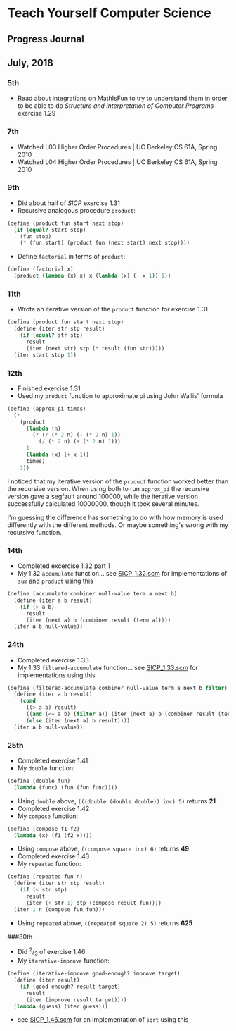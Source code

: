 # Teach Yourself Computer Science
## Progress Journal

## July, 2018

### 5th
- Read about integrations on [MathIsFun](https://www.mathsisfun.com/calculus/integration-definite.html) to try to understand them in order to be able to do _Structure and Interpretation of Computer Programs_ exercise 1.29

### 7th
- Watched L03 Higher Order Procedures | UC Berkeley CS 61A, Spring 2010
- Watched L04 Higher Order Procedures | UC Berkeley CS 61A, Spring 2010

### 9th
- Did about half of _SICP_ exercise 1.31
- Recursive analogous procedure `product`:
```scheme
(define (product fun start next stop)
  (if (equal? start stop)
    (fun stop)
    (* (fun start) (product fun (next start) next stop))))
```
- Define `factorial` in terms of `product`:
```scheme
(define (factorial x)
  (product (lambda (x) x) x (lambda (x) (- x 1)) 1))
```

### 11th
- Wrote an iterative version of the `product` function for exercise 1.31
```scheme
(define (product fun start next stop)
  (define (iter str stp result)
    (if (equal? str stp)
      result
      (iter (next str) stp (* result (fun str)))))
  (iter start stop 1))
```

### 12th
- Finished exercise 1.31
- Used my `product` function to approximate pi using John Wallis' formula
```scheme
(define (approx_pi times)
  (*
    (product
      (lambda (n)
        (* (/ (* 2 n) (- (* 2 n) 1))
          (/ (* 2 n) (+ (* 2 n) 1)))
      1
      (lambda (x) (+ x 1))
      times)
    2))
```
I noticed that my iterative version of the `product` function worked better than the recursive version. When using both to run `approx_pi` the recursive version gave a segfault around 100000, while the iterative version successfully calculated 10000000, though it took several minutes.

I'm guessing the difference has something to do with how memory is used differently with the different methods. Or maybe something's wrong with my recursive function.

### 14th
- Completed excercise 1.32 part 1
- My 1.32 `accumulate` function... see [SICP_1.32.scm](https://github.com/flintsteel7/TMCS/tree/master/Exercises/SICP_1.32.scm) for implementations of `sum` and `product` using this
```scheme
(define (accumulate combiner null-value term a next b)
  (define (iter a b result)
    (if (> a b)
      result
      (iter (next a) b (combiner result (term a)))))
  (iter a b null-value))
```

### 24th
- Completed exercise 1.33
- My 1.33 `filtered-accumulate` function... see [SICP_1.33.scm](https://github.com/flintsteel7/TMCS/tree/master/Exercises/SICP_1.33.scm) for implementations using this
```scheme
(define (filtered-accumulate combiner null-value term a next b filter)
  (define (iter a b result)
    (cond
      ((> a b) result)
      ((and (<= a b) (filter a)) (iter (next a) b (combiner result (term a))))
      (else (iter (next a) b result))))
  (iter a b null-value))
```

### 25th
- Completed exercise 1.41
- My `double` function:
```scheme
(define (double fun)
  (lambda (func) (fun (fun func))))
```
- Using `double` above, `(((double (double double)) inc) 5)` returns **21**
- Completed exercise 1.42
- My `compose` function:
```scheme
(define (compose f1 f2)
  (lambda (x) (f1 (f2 x))))
```
- Using `compose` above, `((compose square inc) 6)` returns **49**
- Completed exercise 1.43
- My `repeated` function:
```scheme
(define (repeated fun n)
  (define (iter str stp result)
    (if (< str stp)
      result
      (iter (+ str 1) stp (compose result fun))))
  (iter 1 n (compose fun fun)))
```
- Using `repeated` above, `((repeated square 2) 5)` returns **625**

###30th
- Did <sup>2</sup>/<sub>3</sub> of exercise 1.46
- My `iterative-improve` function:
```scheme
(define (iterative-improve good-enough? improve target)
  (define (iter result)
    (if (good-enough? result target)
      result
      (iter (improve result target))))
  (lambda (guess) (iter guess)))
```
- see [SICP_1.46.scm](https://github.com/flintsteel7/TMCS/tree/master/Exercises/SICP_1.46.scm) for an implementation of `sqrt` using this